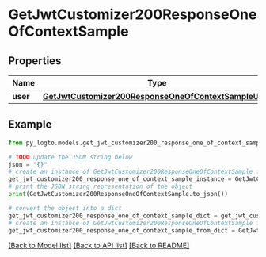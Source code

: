 # GetJwtCustomizer200ResponseOneOfContextSample


## Properties

Name | Type | Description | Notes
------------ | ------------- | ------------- | -------------
**user** | [**GetJwtCustomizer200ResponseOneOfContextSampleUser**](GetJwtCustomizer200ResponseOneOfContextSampleUser.md) |  | 

## Example

```python
from py_logto.models.get_jwt_customizer200_response_one_of_context_sample import GetJwtCustomizer200ResponseOneOfContextSample

# TODO update the JSON string below
json = "{}"
# create an instance of GetJwtCustomizer200ResponseOneOfContextSample from a JSON string
get_jwt_customizer200_response_one_of_context_sample_instance = GetJwtCustomizer200ResponseOneOfContextSample.from_json(json)
# print the JSON string representation of the object
print(GetJwtCustomizer200ResponseOneOfContextSample.to_json())

# convert the object into a dict
get_jwt_customizer200_response_one_of_context_sample_dict = get_jwt_customizer200_response_one_of_context_sample_instance.to_dict()
# create an instance of GetJwtCustomizer200ResponseOneOfContextSample from a dict
get_jwt_customizer200_response_one_of_context_sample_from_dict = GetJwtCustomizer200ResponseOneOfContextSample.from_dict(get_jwt_customizer200_response_one_of_context_sample_dict)
```
[[Back to Model list]](../README.md#documentation-for-models) [[Back to API list]](../README.md#documentation-for-api-endpoints) [[Back to README]](../README.md)


